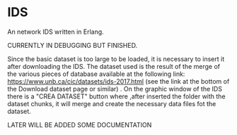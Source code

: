 # IDS

An network IDS written in Erlang.

CURRENTLY IN DEBUGGING BUT FINISHED.

Since the basic dataset is too large to be loaded, it is necessary to insert it after downloading the IDS.
The dataset used is the result of the merge of the various pieces of database available at the following link: https://www.unb.ca/cic/datasets/ids-2017.html (see the link at the bottom of the Download dataset page or similar) .
On the graphic window of the IDS there is a "CREA DATASET" button where ,after inserted the folder with the dataset chunks, it will merge and create the necessary data files fot the dataset.



LATER WILL BE ADDED SOME DOCUMENTATION

